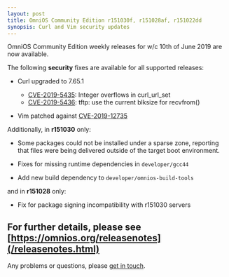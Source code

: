 ```yaml
---
layout: post
title: OmniOS Community Edition r151030f, r151028af, r151022dd
synopsis: Curl and Vim security updates
---
```

OmniOS Community Edition weekly releases for w/c 10th of June 2019 are
now available.

The following **security** fixes are available for all supported releases:

* Curl upgraded to 7.65.1
  * [CVE-2019-5435](https://cve.mitre.org/cgi-bin/cvename.cgi?name=CVE-2019-5435): Integer overflows in curl_url_set
  * [CVE-2019-5436](https://cve.mitre.org/cgi-bin/cvename.cgi?name=CVE-2019-5436): tftp: use the current blksize for recvfrom()

* Vim patched against [CVE-2019-12735](https://github.com/numirias/security/blob/master/doc/2019-06-04_ace-vim-neovim.md)

Additionally, in **r151030** only:

* Some packages could not be installed under a sparse zone, reporting that
  files were being delivered outside of the target boot environment.

* Fixes for missing runtime dependencies in `developer/gcc44`

* Add new build dependency to `developer/omnios-build-tools`

and in **r151028** only:

* Fix for package signing incompatibility with r151030 servers


For further details, please see
[https://omnios.org/releasenotes](/releasenotes.html)
---

Any problems or questions, please [get in touch](/about/contact.html).

